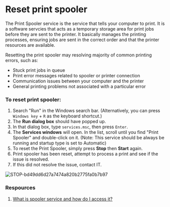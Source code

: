 # Reset print spooler 

The Print Spooler service is the service that tells your computer to print. It is a software servcies that acts as a temporary storage area for print jobs before they are sent to the printer. It basically manages the printing processes, ensuring jobs are sent in the correct order and that the printer resources are available. <br />

Resetting the print spooler may resolving majority of common printing errors, such as: 
- Stuck print jobs in queue
- Print error messages related to spooler or printer connection
- Communication issues between your computer and the printer
- General printing problems not associated with a particular error

### To reset print spooler:
1. Search "Run" in the Windows search bar. (Alternatively, you can press `Windows key` + `R` as the keyboard shortcut.)
2. The **Run dialog box** should have popped up.
3. In that dialog box, type `services.msc`, then press `Enter`.
4. The **Services windows** will open. In the list, scroll until you find "Print Spooler" and double-click on it. (Note: This service should be always be running and startup type is set to Automatic)
5. To reset the Print Spooler, simply press **Stop** then **Start** again.
6. Print spooler has been reset, attempt to process a print and see if the issue is resolved.
7. If this did not resolve the issue, contact IT.
 
![STOP-bd49dd6d27a7474a820b2775fa0b7b97](https://github.com/user-attachments/assets/d9e8153f-4edd-470d-8d69-d612cdc98464)

### Respources
1. [What is spooler service and how do I access it?](https://answers.microsoft.com/en-us/windows/forum/all/what-is-spooler-service-and-how-do-i-access-it/ccc1ddab-76d4-4a99-ac62-629cc89fe396)
